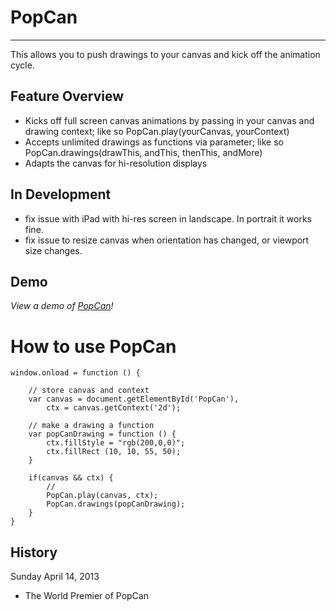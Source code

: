 # PopCan
--------

This allows you to push drawings to your canvas and kick off the animation cycle.


## Feature Overview

- Kicks off full screen canvas animations by passing in your canvas and drawing context; like so PopCan.play(yourCanvas, yourContext)
- Accepts unlimited drawings as functions via parameter; like so PopCan.drawings(drawThis, andThis, thenThis, andMore)
- Adapts the canvas for hi-resolution displays


## In Development 
- fix issue with iPad with hi-res screen in landscape. In portrait it works fine. 
- fix issue to resize canvas when orientation has changed, or viewport size changes.


## Demo

*View a demo of [PopCan](http://projects.jaysonpotter.com/PopCan/)!*


# How to use PopCan

    window.onload = function () {
        
        // store canvas and context
        var canvas = document.getElementById('PopCan'),
            ctx = canvas.getContext('2d');

        // make a drawing a function
        var popCanDrawing = function () {
            ctx.fillStyle = "rgb(200,0,0)";
            ctx.fillRect (10, 10, 55, 50);
        }

        if(canvas && ctx) {
            // 
            PopCan.play(canvas, ctx);
            PopCan.drawings(popCanDrawing);
        }
    }


## History

Sunday April 14, 2013
* The World Premier of PopCan
